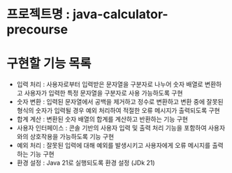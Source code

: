 # 프로젝트명 : java-calculator-precourse
# 구현할 기능 목록

- 입력 처리 :
  사용자로부터 입력받은 문자열을 구분자로 나누어 숫자 배열로 변환하고 사용자가 입력한 특정 문자열을 구분자로 사용 가능하도록 구현
- 숫자 변환 :
  입력된 문자열에서 공백을 제거하고 정수로 변환하고 변환 중에 잘못된 형식의 숫자가 입력될 경우 예외 처리하여 적절한 오류 메시지가 출력되도록 구현
- 합계 계산 :
  변환된 숫자 배열의 합계를 계산하고 반환하는 기능 구현
- 사용자 인터페이스 :
  콘솔 기반의 사용자 입력 및 출력 처리 기능을 포함하여 사용자와의 상호작용을 가능하도록 기능 구현
- 예외 처리 : 
  잘못된 입력에 대해 예외를 발생시키고 사용자에게 오류 메시지를 출력하는 기능 구현
- 환경 설정 :
  Java 21로 실행되도록 환경 설정 (JDk 21)